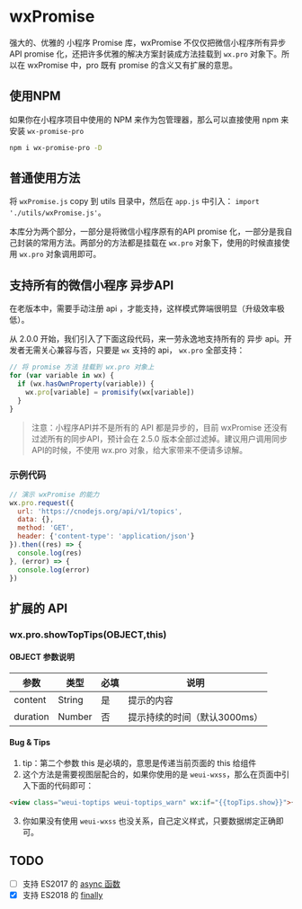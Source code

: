 # wxPromise

强大的、优雅的 小程序 Promise 库，wxPromise 不仅仅把微信小程序所有异步 API promise 化，还把许多优雅的解决方案封装成方法挂载到 `wx.pro` 对象下。所以在 wxPromise 中，pro 既有 promise 的含义又有扩展的意思。

## 使用NPM

如果你在小程序项目中使用的 NPM 来作为包管理器，那么可以直接使用 npm 来安装 `wx-promise-pro`

```bash
npm i wx-promise-pro -D
```

## 普通使用方法

将 `wxPromise.js` copy 到 utils 目录中，然后在 `app.js` 中引入： `import './utils/wxPromise.js'`。

本库分为两个部分，一部分是将微信小程序原有的API promise 化，一部分是我自己封装的常用方法。两部分的方法都是挂载在 `wx.pro` 对象下，使用的时候直接使用 `wx.pro` 对象调用即可。

## 支持所有的微信小程序 异步API

在老版本中，需要手动注册 api ，才能支持，这样模式弊端很明显（升级效率极低）。

从 2.0.0 开始，我们引入了下面这段代码，来一劳永逸地支持所有的 异步 api。开发者无需关心兼容与否，只要是 `wx` 支持的 api， `wx.pro` 全部支持：

```js
// 将 promise 方法 挂载到 wx.pro 对象上
for (var variable in wx) {
  if (wx.hasOwnProperty(variable)) {
    wx.pro[variable] = promisify(wx[variable])
  }
}
```

> 注意：小程序API并不是所有的 API 都是异步的，目前 wxPromise 还没有过滤所有的同步API，预计会在 2.5.0 版本全部过滤掉。建议用户调用同步API的时候，不使用 wx.pro 对象，给大家带来不便请多谅解。

### 示例代码

```js
// 演示 wxPromise 的能力
wx.pro.request({
  url: 'https://cnodejs.org/api/v1/topics',
  data: {},
  method: 'GET',
  header: {'content-type': 'application/json'}
}).then((res) => {
  console.log(res)
}, (error) => {
  console.log(error)
})
```

## 扩展的 API

### wx.pro.showTopTips(OBJECT,this)

#### OBJECT 参数说明

| 参数     | 类型   | 必填 | 说明                         |
| -------- | ------ | ---- | ---------------------------- |
| content  | String | 是   | 提示的内容                   |
| duration | Number | 否   | 提示持续的时间（默认3000ms） |

#### Bug & Tips

1. tip：第二个参数 this 是必填的，意思是传递当前页面的 this 给组件
2. 这个方法是需要视图层配合的，如果你使用的是 `weui-wxss`，那么在页面中引入下面的代码即可：

```html
<view class="weui-toptips weui-toptips_warn" wx:if="{{topTips.show}}">{{topTips.content}}</view>
```

3. 你如果没有使用 `weui-wxss` 也没关系，自己定义样式，只要数据绑定正确即可。

## TODO

* [ ] 支持 ES2017 的 [async 函数](http://t.cn/RyUUVvA)
* [x] 支持 ES2018 的 [finally](http://t.cn/RuJyewc)
